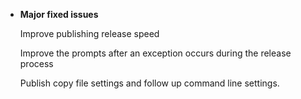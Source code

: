 
- **Major fixed issues**

  Improve publishing release speed

  Improve the prompts after an exception occurs during the release process

  Publish copy file settings and follow up command line settings.

